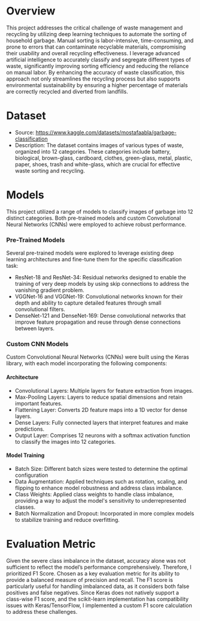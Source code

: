 # Overview
This project addresses the critical challenge of waste management and recycling by utilizing deep learning techniques to automate the sorting of household garbage. Manual sorting is labor-intensive, time-consuming, and prone to errors that can contaminate recyclable materials, compromising their usability and overall recycling effectiveness. I leverage advanced artificial intelligence to accurately classify and segregate different types of waste, significantly improving sorting efficiency and reducing the reliance on manual labor. By enhancing the accuracy of waste classification, this approach not only streamlines the recycling process but also supports environmental sustainability by ensuring a higher percentage of materials are correctly recycled and diverted from landfills.

# Dataset 
- Source: https://www.kaggle.com/datasets/mostafaabla/garbage-classification
- Description: The dataset contains images of various types of waste, organized into 12 categories. These categories include battery, biological, brown-glass, cardboard, clothes, green-glass, metal, plastic, paper, shoes, trash and white-glass, which are crucial for effective waste sorting and recycling.

# Models
This project utilized a range of models to classify images of garbage into 12 distinct categories. Both pre-trained models and custom Convolutional Neural Networks (CNNs) were employed to achieve robust performance.
### Pre-Trained Models
Several pre-trained models were explored to leverage existing deep learning architectures and fine-tune them for the specific classification task:

- ResNet-18 and ResNet-34: Residual networks designed to enable the training of very deep models by using skip connections to address the vanishing gradient problem.
- VGGNet-16 and VGGNet-19: Convolutional networks known for their depth and ability to capture detailed features through small convolutional filters.
- DenseNet-121 and DenseNet-169: Dense convolutional networks that improve feature propagation and reuse through dense connections between layers.

### Custom CNN Models 
Custom Convolutional Neural Networks (CNNs) were built using the Keras library, with each model incorporating the following components:

#### Architecture
- Convolutional Layers: Multiple layers for feature extraction from images.
- Max-Pooling Layers: Layers to reduce spatial dimensions and retain important features.
- Flattening Layer: Converts 2D feature maps into a 1D vector for dense layers.
- Dense Layers: Fully connected layers that interpret features and make predictions.
- Output Layer: Comprises 12 neurons with a softmax activation function to classify the images into 12 categories.
  
#### Model Training
- Batch Size: Different batch sizes were tested to determine the optimal configuration
- Data Augmentation: Applied techniques such as rotation, scaling, and flipping to enhance model robustness and address class imbalance.
- Class Weights: Applied class weights to handle class imbalance, providing a way to adjust the model's sensitivity to underrepresented classes.
- Batch Normalization and Dropout: Incorporated in more complex models to stabilize training and reduce overfitting.

# Evaluation Metric
Given the severe class imbalance in the dataset, accuracy alone was not sufficient to reflect the model’s performance comprehensively. Therefore, I prioritized F1 Score. Chosen as a key evaluation metric for its ability to provide a balanced measure of precision and recall. The F1 score is particularly useful for handling imbalanced data, as it considers both false positives and false negatives. Since Keras does not natively support a class-wise F1 score, and the scikit-learn implementation has compatibility issues with Keras/TensorFlow, I implemented a custom F1 score calculation to address these challenges.
